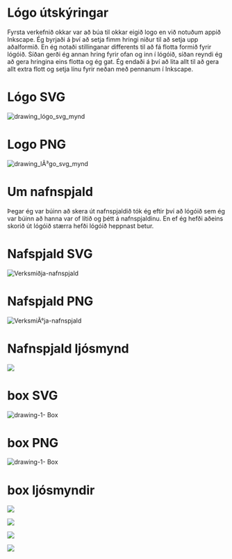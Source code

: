 # Lógo útskýringar
Fyrsta verkefnið okkar var að búa til okkar eigið logo en við notuðum appið Inkscape. Ég byrjaði á því að setja fimm hringi niður til að setja upp aðalformið. En ég notaði stillinganar differents til að fá flotta formið fyrir lógóið. Síðan gerði ég annan hring fyrir ofan og inn í lógóið, síðan reyndi ég að gera hringina eins flotta og ég gat. Ég endaði á því að lita allt til að gera allt extra flott og setja línu fyrir neðan með pennanum í Inkscape.

# Lógo SVG
![drawing_lógo_svg_mynd](https://user-images.githubusercontent.com/100711182/162006908-1ad0a6e5-9794-496e-a921-cf7c57a1c4c6.svg)

# Logo PNG
![drawing_lÃ³go_svg_mynd](https://user-images.githubusercontent.com/100711182/162003206-5d8f9fca-0e60-4fa9-8da1-191e07e65b9f.png)

# Um nafnspjald 
Þegar ég var búinn að skera út nafnspjaldið tók ég eftir því að lógóið sem ég var búinn að hanna var of lítið og þétt á nafnspjaldinu. En ef ég hefði aðeins skorið út lógóið stærra hefði lógóið heppnast betur.

# Nafspjald SVG
![Verksmiðja-nafnspjald](https://user-images.githubusercontent.com/100711182/162007053-31b0d9fc-97fc-4ae2-b263-084065241707.svg)

# Nafspjald PNG 
![VerksmiÃ°ja-nafnspjald](https://user-images.githubusercontent.com/100711182/162005095-8fc31828-35a2-4081-88f0-aa448338b44b.png)

# Nafnspjald ljósmynd
![](https://lh3.googleusercontent.com/2fybAEXv4G6Hp5V-YU8P1qJJ5e0kmGKsYsqYwCuG0XR7bQXwzRrNRRLWnn_5JRV1SScSneNYtm4q3L2paJeDW2CaO_-Jx6ClY4AtOB0OMDcfllh6lcEdXHXPw_VLENWtgj6uDb44J55_3vV3hpLjEVn6Dp-M6h8rLZkrvc5lSIHvTkx_xsb3E3O3rvWTIFMyr9YxMK0jDhuPHJDyBSDyTNGgong8ZZSwtNmXLkT3ZCvqoayehKEre9p-B0q57-WHZHhbbFlkMl56YZPT1rMHGMxMdK9iAiqR_YYpKbtKxKO57X-Kqfrs-hSvTYWHdVW9N_LJFs4kpfX1XRElNbgUNkOpp8lbWTUUQCL02jRJyTjNrMkib-9XwKqvY5c2WvQvU0F6NriTCgum3HD4EcbmR8Sk9FTNwoWT4Ql3-dHqYmz_3zo_crasXVVBzGxDmp3qijOOMcvejCpA4qmVT5-i7hF1T5RcGkrsLdf4O0UjV49qZBNUUttrlULIFfzAwdhIZ8Lel1bWw3ZGyX926_p1jiZ62pker4NkRGUrxmScYzLUc7syI5lDBXMkaT3t-Nn8KNaf5pvqcfS6lCmrBux0EB0ZJjL79aXArwAJDBwnTWvXNM-4derhu5yFqXBWyF6ZUd29xK1EC1QV1KFvFEcmS7PwWOTbtX0-LM1eUYgeikH28SfDruppQsKSZ4pI4Kj0K9PxB7tLVJEB2xUqBy2_ONBDWweBoTmLIyWhieORH0d8CLQzEo_rWgzitPQ=w1176-h780-no?authuser=0)

# box SVG
![drawing-1- Box](https://user-images.githubusercontent.com/100711182/162007140-d78d4c6b-72c6-4c47-9a43-d6e2a2a3c43e.svg)

# box PNG 
![drawing-1- Box](https://user-images.githubusercontent.com/100711182/162006092-dfa1e079-40b5-4538-9cda-3947df1a69c8.png)

# box ljósmyndir

![](https://lh3.googleusercontent.com/NAsy2jG1r1i7LzHo_7_zi3gyzJaypU1qPTcXKrRFJU5VEk6mYMfJ_LgGEw349zyEO93ulcPWcaTnkutHrzB-gdIud-K4kG-x8okoCD-XcnQksVrbWj9YScTI8BOgK9bpFd5R6P-24QF8wdS8yDe7GDt2NOjFTYg2pOopH7jFkmIfuun0L-CTfl0kTvszpmSL-pPWKF_AyqgSSPTVJxDH8QlKr1oup97BqdWOTGPrZX20Ki-06itDEXsvL63B48t9WrUpMiwNbPe4I2sBJqThMq_2b6WHUOb3kMWtvfNY3MVFM2jV8xqtpCtHtyMP1LSy9ulVwtsJGEgNOJTqwAgdP2PNFHAouv8rUR9bfDRDw0rO1FwE8heAxJaPb0j2gHxNwiuLgGyFQRsrFJeQUjqXMUO1EjbjMKDTs2xVqF2tUxp0If0IzUa9D1jUoj7iYrBubWXttX7RHkE8Rsk4OGay4zt8SAZSTbqSY1LkKZpGHtyskF99rpI7MM90hlIS5NamT56vkRjbakgQBwUk8aoo68jgD_q2TRWX6282kxBmCB6V-uVmtppyZUNJio-ZfjeYZNv0F9BC4EnWpsvUcksp1yWGh6msN9qT4liE43AooaVyONWC6uHWwaFOlnw-JouRv-2y4UkZZEGvqKTKgniE5bvu-6iLEk5InciFIu8oPR0Kt75KE6KFlc0sP3MIQnVv0So5rgoq_tFV8KeTs6M7LzMaJQkKnthjN043jdOoeTl54HueBDXHkpQ1Gts=w1451-h1860-no?authuser=0)

![](https://lh3.googleusercontent.com/rNug1Wygp6kyDPZkakwBpbsQmFVD7cHEmEHdG7rKI05kpKJ9l-GNzIvdl0heUHeknJUetdg_nRWEsnkJa20k7WMWf-W5-5Bp3Vx05phfvQASF14vksfVRxoN-vNROFD1BHRJI1xe4Y7al9N0-VC9KmcEzYOdKxuIHs9DohC1EZdY0cT4p-O2R3ddL51Md-vuc-VcPDj4iZc75Pqr4HigwvwqniCsldlyDgmnYj7WPz7PxU0rsu6Dix-oGg7YZVeBvD8YVrfvC54nONVUR2bDjn0pYH3Ax38RvUY1KAhxBxw5_rn2GmvHKmToIstJetNpQ8l55uEvulzfOEdwBd6WEDVcAQ4Mle5c9sVHvCSYUfvU2hXbegDgbLNcbdvKnqT_dVkxOnPCpJJGx8pHMcyerSvIZjdagkKgKuv7qMlrq5sOzJ9IiH6ah9HH7fWVUZJiQ2OS0LbsDl16XpcPnPbuR76k0WoO5noM_SMPdAJvZsulJt-S86M_Ep5XD3v4aLEwHF6iieDUgIAksfHUa6xXzZ26RdKDMYpSkw8NzCR6c9MU-wxFk_V63WE9mFGImeBEovCoj1BzQSO6gP6DSV0lI79SpAdV0D75AuG9Klch3z0GBoo-cKNz6Nxtq1D-MVboHV_oTFw-6xwZIj-sMhFkJbwOICXZ5IMofXnwHa7Ydj9YgRT_lQL3IuoYlwIvsMoYWTYFor9TxVb6xjxBx1IrOlr0PUz_2o3vArjwLlZwHDxcj3s8Pq6NPQPFVow=w2717-h1734-no?authuser=0)

![](https://lh3.googleusercontent.com/NAsy2jG1r1i7LzHo_7_zi3gyzJaypU1qPTcXKrRFJU5VEk6mYMfJ_LgGEw349zyEO93ulcPWcaTnkutHrzB-gdIud-K4kG-x8okoCD-XcnQksVrbWj9YScTI8BOgK9bpFd5R6P-24QF8wdS8yDe7GDt2NOjFTYg2pOopH7jFkmIfuun0L-CTfl0kTvszpmSL-pPWKF_AyqgSSPTVJxDH8QlKr1oup97BqdWOTGPrZX20Ki-06itDEXsvL63B48t9WrUpMiwNbPe4I2sBJqThMq_2b6WHUOb3kMWtvfNY3MVFM2jV8xqtpCtHtyMP1LSy9ulVwtsJGEgNOJTqwAgdP2PNFHAouv8rUR9bfDRDw0rO1FwE8heAxJaPb0j2gHxNwiuLgGyFQRsrFJeQUjqXMUO1EjbjMKDTs2xVqF2tUxp0If0IzUa9D1jUoj7iYrBubWXttX7RHkE8Rsk4OGay4zt8SAZSTbqSY1LkKZpGHtyskF99rpI7MM90hlIS5NamT56vkRjbakgQBwUk8aoo68jgD_q2TRWX6282kxBmCB6V-uVmtppyZUNJio-ZfjeYZNv0F9BC4EnWpsvUcksp1yWGh6msN9qT4liE43AooaVyONWC6uHWwaFOlnw-JouRv-2y4UkZZEGvqKTKgniE5bvu-6iLEk5InciFIu8oPR0Kt75KE6KFlc0sP3MIQnVv0So5rgoq_tFV8KeTs6M7LzMaJQkKnthjN043jdOoeTl54HueBDXHkpQ1Gts=w1451-h1860-no?authuser=0)

![](https://lh3.googleusercontent.com/W0lbHvjzsMnqUsgLwQIHOEefTvmnX9vMvXXbBlMBozmk0m90h_RwdlO5utDk10_9i36LhkjGmHAysQaCtqZBQvGEM7t-ALcIFEDt6SJUZ6Ctvj4DM4K6t67eO2VZ3hfebYFNuhqmZBr1znjLsw1gDQHQWwUaaym9BZVw2eOx2bD-Egb_jkW3F_xBHGJzoXMF4fInS9QNidrlp6PKn1xC_CDxB6gdKKCzbsdo4zyCzEVJF8cl1HUBE8mMEwY__tYlJ7lajJKBthvzRlKDki4UiT_PUQ_ZNuJqM0EHZfjBMNRgX9osV7ci4aMtBU5p4DmvKJYW9aSKr805OKvREAZ_giHBANHS1-8MUTAMePq57OLDrYrrObPpCyr7P18VAkV_Ad6PqTuB4V-forDiUIUQOyNUfATfYdGMBPryFEL7tVK3IWJtBzPFz2xVTN2JddBY_cp7c1ZWKAjrhSRq33HqAG8LtodtkiekhyzBupzg9yTacJ0RDpJAspDeWETr0aL_D2uw_lgUiLgRR5FE4Q6oGu5Vb2UfonDaVjox59tGdtaJk8CUyLvweqdzSYx3DWG4JsutqD58_9pHYESoF03PnAVcgTSHn4KRzpWc5xWCg2Y5Absx_paaQS_AZaW8wqUgP4oWiJf56C8rhHagYtIjLSpeY-pViTMXsKcEiVs4tVguHFnTd067p9HAWDYx8vYkF-bTHnZTWp40XLhOJxHp0_gS1EwJvLXPe7gVynQvZAknkHPald3cMcqVtCU=w1811-h1754-no?authuser=0)


